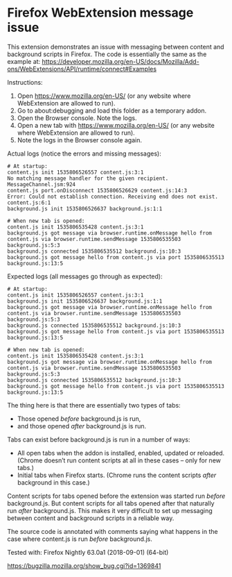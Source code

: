 # Firefox WebExtension message issue

This extension demonstrates an issue with messaging between content and
background scripts in Firefox. The code is essentially the same as the example at:
https://developer.mozilla.org/en-US/docs/Mozilla/Add-ons/WebExtensions/API/runtime/connect#Examples

Instructions:

1. Open https://www.mozilla.org/en-US/ (or any website where WebExtension are allowed to run).
2. Go to about:debugging and load this folder as a temporary addon.
3. Open the Browser console. Note the logs.
4. Open a new tab with https://www.mozilla.org/en-US/ (or any website where WebExtension are allowed to run).
5. Note the logs in the Browser console again.

Actual logs (notice the errors and missing messages):

```
# At startup:
content.js init 1535806526557 content.js:3:1
No matching message handler for the given recipient. MessageChannel.jsm:924
content.js port.onDisconnect 1535806526629 content.js:14:3
Error: Could not establish connection. Receiving end does not exist. content.js:6:1
background.js init 1535806526637 background.js:1:1

# When new tab is opened:
content.js init 1535806535428 content.js:3:1
background.js got message via browser.runtime.onMessage hello from content.js via browser.runtime.sendMessage 1535806535503 background.js:5:3
background.js connected 1535806535512 background.js:10:3
background.js got message hello from content.js via port 1535806535513 background.js:13:5 
```

Expected logs (all messages go through as expected):

```
# At startup:
content.js init 1535806526557 content.js:3:1
background.js init 1535806526637 background.js:1:1
background.js got message via browser.runtime.onMessage hello from content.js via browser.runtime.sendMessage 1535806535503 background.js:5:3
background.js connected 1535806535512 background.js:10:3
background.js got message hello from content.js via port 1535806535513 background.js:13:5 

# When new tab is opened:
content.js init 1535806535428 content.js:3:1
background.js got message via browser.runtime.onMessage hello from content.js via browser.runtime.sendMessage 1535806535503 background.js:5:3
background.js connected 1535806535512 background.js:10:3
background.js got message hello from content.js via port 1535806535513 background.js:13:5 
```

The thing here is that there are essentially two types of tabs:

- Those opened _before_ background.js is run,
- and those opened _after_ background.js is run.

Tabs can exist before background.js is run in a number of ways:

- All open tabs when the addon is installed, enabled, updated or reloaded.
  (Chrome doesn’t run content scripts at all in these cases – only for new tabs.)
- Initial tabs when Firefox starts. (Chrome runs the content scripts _after_
  background in this case.)

Content scripts for tabs opened before the extension was started run _before_
background.js. But content scripts for all tabs opened after that naturally run
_after_ background.js. This makes it very difficult to set up messaging between
content and background scripts in a reliable way.

The source code is annotated with comments saying what happens in the case where
content.js is run _before_ background.js.

Tested with: Firefox Nightly 63.0a1 (2018-09-01) (64-bit)

https://bugzilla.mozilla.org/show_bug.cgi?id=1369841
